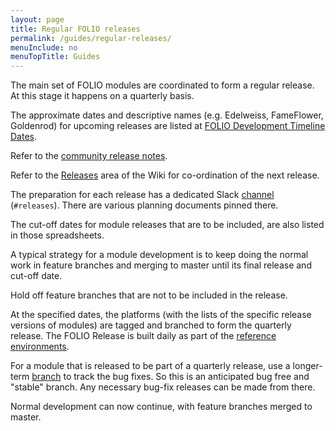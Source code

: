 ```yaml
---
layout: page
title: Regular FOLIO releases
permalink: /guides/regular-releases/
menuInclude: no
menuTopTitle: Guides
---
```


The main set of FOLIO modules are coordinated to form a regular release.
At this stage it happens on a quarterly basis.

The approximate dates and descriptive names (e.g. Edelweiss, FameFlower, Goldenrod) for upcoming releases are listed at [FOLIO Development Timeline Dates](https://wiki.folio.org/display/RPT/FOLIO+Apps+and+LDP+Release+Dates+Disambiguation+Table).

Refer to the [community release notes](https://wiki.folio.org/display/COMMUNITY/Release+Notes).

Refer to the [Releases](https://wiki.folio.org/display/REL/) area of the Wiki for co-ordination of the next release.

The preparation for each release has a dedicated Slack [channel](/guidelines/which-forum/#slack)
(`#releases`). There are various planning documents pinned there.

The cut-off dates for module releases that are to be included, are also listed in those spreadsheets.

A typical strategy for a module development is to keep doing the normal work in feature branches and merging to master until its final release and cut-off date.

Hold off feature branches that are not to be included in the release.

At the specified dates, the platforms (with the lists of the specific release versions of modules) are tagged and branched to form the quarterly release.
The FOLIO Release is built daily as part of the [reference environments](/guides/automation/#reference-environments).

For a module that is released to be part of a quarterly release, use a longer-term [branch](/guidelines/release-procedures/#bug-fix-releases) to track the bug fixes.
So this is an anticipated bug free and "stable" branch.
Any necessary bug-fix releases can be made from there.

Normal development can now continue, with feature branches merged to master.

